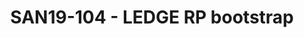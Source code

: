 ---
categories:
- san19
description: Proposal of this session is to provide technical intro of LEDGE reference
  platform for different flavours Open Embedded, Debian and Fedora IoT. I will give
  a link on project source code, discuss how to build it and run it. Describe how
  we do automatic builds and Continuous Integration. This talk is intended for new
  contributors for LEDGE reference platform as a first technical guide.
image:
  featured: 'true'
  path: /assets/images/featured-images/san19/SAN19-104.png
session_attendee_num: '13'
session_id: SAN19-104
session_room: Sunset V (Session 1)
session_slot:
  end_time: '2019-09-23 14:25:00'
  start_time: '2019-09-23 14:00:00'
session_speakers:
- speaker_bio: Maxim Uvarov is developer and maintainer in Linaro LEDGE group. Recently
    Maxim was maintainer of OpenDataPlane (networking API project) in Linaro, kernel
    maintainer at Oracle and Linux developer in MontaVista. Maxim holds a Ph.D. in
    Engineering from Moscow State University of Instrument Engineering and Computer
    Science.
  speaker_company: Linaro
  speaker_image: /assets/images/speakers/san19/maxim-uvarov.jpg
  speaker_location: ''
  speaker_name: Maxim Uvarov
  speaker_position: Sr. Software Engineer
  speaker_url: ''
  speaker_username: maximuvarov
session_track: IoT Fog/Gateway/Edge Computing
tag: session
tags:
- IoT Fog/Gateway/Edge Computing
title: SAN19-104 - LEDGE RP bootstrap
---